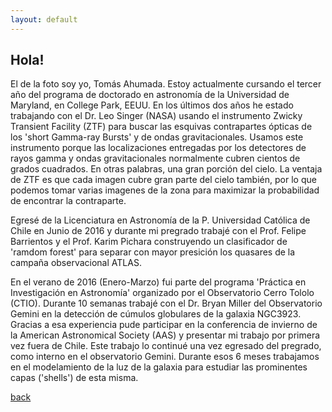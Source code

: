 ```yaml
---
layout: default
---
```


## Hola!

El de la foto soy yo, Tomás Ahumada. Estoy actualmente cursando el tercer año del programa de doctorado en astronomía de la Universidad de Maryland, en College Park, EEUU. En los últimos dos años he estado trabajando con el Dr. Leo Singer (NASA) usando el instrumento Zwicky Transient Facility (ZTF) para buscar las esquivas contrapartes ópticas de los 'short Gamma-ray Bursts' y de ondas gravitacionales. Usamos este instrumento porque las localizaciones entregadas por los detectores de rayos gamma y ondas gravitacionales normalmente cubren cientos de grados cuadrados. En otras palabras, una gran porción del cielo. La ventaja de ZTF es que cada imagen cubre gran parte del cielo también, por lo que podemos tomar varias imagenes de la zona para maximizar la probabilidad de encontrar la contraparte. 

Egresé de la Licenciatura en Astronomía de la P. Universidad Católica de Chile en Junio de 2016 y durante mi pregrado trabajé con el Prof. Felipe Barrientos y el Prof. Karim Pichara construyendo un clasificador de 'ramdom forest' para separar con mayor presición los quasares de la campaña observacional ATLAS. 

En el verano de 2016 (Enero-Marzo) fui parte del programa 'Práctica en Investigación en Astronomía' organizado por el Observatorio Cerro Tololo (CTIO). Durante 10 semanas trabajé con el Dr. Bryan Miller del Observatorio Gemini en la detección de cúmulos globulares de la galaxia NGC3923. Gracias a esa experiencia pude participar en la conferencia de invierno de la American Astronomical Society (AAS) y presentar mi trabajo por primera vez fuera de Chile. Este trabajo lo continué una vez egresado del pregrado, como interno en el observatorio Gemini. Durante esos 6 meses trabajamos en el modelamiento de la luz de la galaxia para estudiar las prominentes capas ('shells') de esta misma. 


[back](./)

